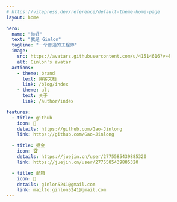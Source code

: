 ```yaml
---
# https://vitepress.dev/reference/default-theme-home-page
layout: home

hero:
  name: "你好"
  text: "我是 Ginlon"
  tagline: "一个普通的工程师"
  image:
    src: https://avatars.githubusercontent.com/u/41514616?v=4
    alt: Ginlon's avatar
  actions:
    - theme: brand
      text: 博客文档
      link: /blog/index
    - theme: alt
      text: 关于
      link: /author/index

features:
  - title: github
    icon: 🐙
    details: https://github.com/Gao-Jinlong
    link: https://github.com/Gao-Jinlong

  - title: 掘金
    icon: 🏆
    details: https://juejin.cn/user/2775585439885320
    link: https://juejin.cn/user/2775585439885320

  - title: 邮箱
    icon: 📧
    details: ginlon5241@gmail.com
    link: mailto:ginlon5241@gmail.com
---
```


